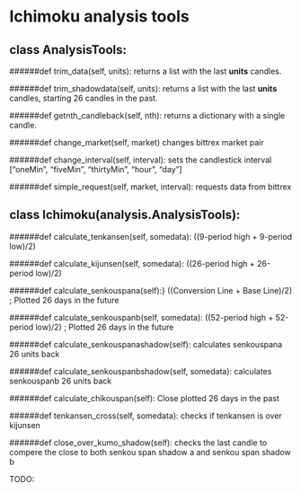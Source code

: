 # Ichimoku analysis tools

## class AnalysisTools:

######def trim_data(self, units):
returns a list with the last **units** candles.

######def trim_shadowdata(self, units):
returns a list with the  last **units** candles, starting 26 candles in the past.

######def getnth_candleback(self, nth):
returns a dictionary with a single candle. 

######def change_market(self, market)
changes bittrex market pair

######def change_interval(self, interval):
sets the candlestick interval [“oneMin”, “fiveMin”, “thirtyMin”, “hour”, “day”] 

######def simple_request(self, market, interval):
requests data from bittrex


## class Ichimoku(analysis.AnalysisTools):

######def calculate_tenkansen(self, somedata):
((9-period high + 9-period low)/2)

######def calculate_kijunsen(self, somedata):
 ((26-period high + 26-period low)/2)

######def calculate_senkouspana(self):}
((Conversion Line + Base Line)/2) ; Plotted 26 days in the future

######def calculate_senkouspanb(self, somedata):
((52-period high + 52-period low)/2) ; Plotted 26 days in the future

######def calculate_senkouspanashadow(self):
calculates senkouspana 26 units back 

######def calculate_senkouspanbshadow(self, somedata):
calculates senkouspanb 26 units back 

######def calculate_chikouspan(self):
 Close plotted 26 days in the past
 
######def tenkansen_cross(self, somedata):
checks if tenkansen is over kijunsen

######def close_over_kumo_shadow(self):
checks the last candle to compere the close to both senkou span shadow a and senkou span shadow b



TODO:

